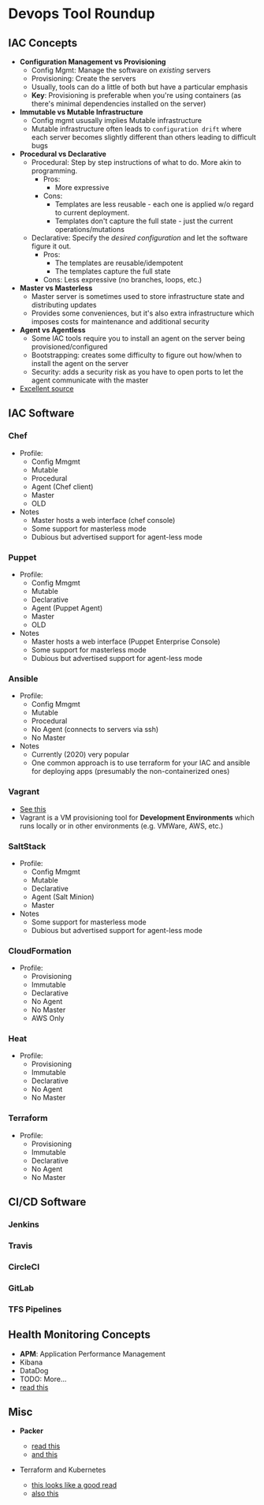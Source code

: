 Devops Tool Roundup
===============



## IAC Concepts
- **Configuration Management vs Provisioning**
  - Config Mgmt: Manage the software on *existing* servers
  - Provisioning: Create the servers
  - Usually, tools can do a little of both but have a particular emphasis
  - **Key**: Provisioning is preferable when you're using containers (as there's minimal dependencies installed on the server)
- **Immutable vs Mutable Infrastructure**
  - Config mgmt ususally implies Mutable infrastructure 
  - Mutable infrastructure often leads to `configuration drift` where each server becomes slightly different than others leading to difficult bugs
- **Procedural vs Declarative**
  - Procedural: Step by step instructions of what to do.  More akin to programming.
    - Pros:
      - More expressive
    - Cons:
      - Templates are less reusable - each one is applied w/o regard to current deployment.
      - Templates don't capture the full state - just the current operations/mutations
  - Declarative: Specify the *desired configuration* and let the software figure it out.
    - Pros: 
      - The templates are reusable/idempotent
      - The templates capture the full state
    - Cons: Less expressive (no branches, loops, etc.)
- **Master vs Masterless**
  - Master server is sometimes used to store infrastructure state and distributing updates
  - Provides some conveniences, but it's also extra infrastructure which imposes costs for maintenance and additional security
- **Agent vs Agentless**
  - Some IAC tools require you to install an agent on the server being provisioned/configured
  - Bootstrapping: creates some difficulty to figure out how/when to install the agent on the server
  - Security: adds a security risk as you have to open ports to let the agent communicate with the master
- [Excellent source](https://blog.gruntwork.io/why-we-use-terraform-and-not-chef-puppet-ansible-saltstack-or-cloudformation-7989dad2865c)

## IAC Software

### Chef
- Profile:
  - Config Mmgmt
  - Mutable
  - Procedural
  - Agent (Chef client)
  - Master
  - OLD
- Notes
  - Master hosts a web interface (chef console)
  - Some support for masterless mode
  - Dubious but advertised support for agent-less mode

### Puppet
- Profile:
  - Config Mmgmt
  - Mutable
  - Declarative
  - Agent (Puppet Agent)
  - Master
  - OLD
- Notes
  - Master hosts a web interface (Puppet Enterprise Console)
  - Some support for masterless mode
  - Dubious but advertised support for agent-less mode
### Ansible
- Profile:
  - Config Mmgmt
  - Mutable
  - Procedural
  - No Agent (connects to servers via ssh)
  - No Master
- Notes
  - Currently (2020) very popular
  - One common approach is to use terraform for your IAC and ansible for deploying apps (presumably the non-containerized ones)

### Vagrant
- [See this](https://www.vagrantup.com/intro/index.html)
- Vagrant is a VM provisioning tool for **Development Environments** which runs locally or in other environments (e.g. VMWare, AWS, etc.)

### SaltStack
- Profile:
  - Config Mmgmt
  - Mutable
  - Declarative
  - Agent (Salt Minion)
  - Master
- Notes  
  - Some support for masterless mode
  - Dubious but advertised support for agent-less mode

### CloudFormation
- Profile:
  - Provisioning
  - Immutable
  - Declarative
  - No Agent
  - No Master
  - AWS Only

### Heat
- Profile:
  - Provisioning
  - Immutable
  - Declarative
  - No Agent
  - No Master

### Terraform
- Profile:
  - Provisioning
  - Immutable
  - Declarative
  - No Agent
  - No Master

## CI/CD Software

### Jenkins
### Travis
### CircleCI
### GitLab
### TFS Pipelines

## Health Monitoring Concepts
- **APM**: Application Performance Management
- Kibana
- DataDog
- TODO: More...
- [read this](https://indexoutofrange.com/Choosing-centralized-logging-and-monitoring-system/)

## Misc
- **Packer**
  - [read this](https://alex.dzyoba.com/blog/packer-for-docker/)
  - [and this](https://packer.io/intro/getting-started/install.html)

- Terraform and Kubernetes
  - [this looks like a good read](https://gruntwork.io/guides/kubernetes/how-to-deploy-production-grade-kubernetes-cluster-aws/#what-is-kubernetes)
  - [also this](https://www.hatboysoftware.com/blog/kubernetes-helm-terraform/)




